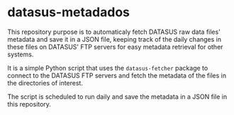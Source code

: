 # datasus-metadados

This repository purpose is to automaticaly fetch DATASUS raw data files' metadata and save it in a JSON file, keeping track of the daily changes in these files on DATASUS' FTP servers for easy metadata retrieval for other systems.

It is a simple Python script that uses the `datasus-fetcher` package to connect to the DATASUS FTP servers and fetch the metadata of the files in the directories of interest.

The script is scheduled to run daily and save the metadata in a JSON file in this repository.
